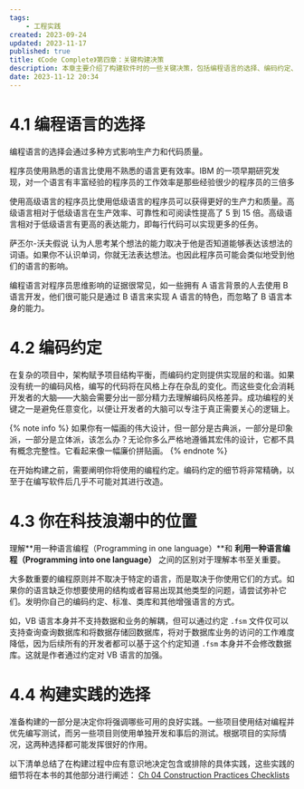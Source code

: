 ```yaml
---
tags:
    - 工程实践
created: 2023-09-24
updated: 2023-11-17
published: true
title: 《Code Complete》第四章：关键构建决策
description: 本章主要介绍了构建软件时的一些关键决策，包括编程语言的选择、编码约定、你在科技浪潮中的位置、构建实践的选择。
date: 2023-11-12 20:34 
---
```


# 4.1 编程语言的选择

编程语言的选择会通过多种方式影响生产力和代码质量。

程序员使用熟悉的语言比使用不熟悉的语言更有效率。IBM 的一项早期研究发现，对一个语言有丰富经验的程序员的工作效率是那些经验很少的程序员的三倍多

使用高级语言的程序员比使用低级语言的程序员可以获得更好的生产力和质量。高级语言相对于低级语言在生产效率、可靠性和可阅读性提高了 5 到 15 倍。高级语言相对于低级语言有更高的表达能力，即每行代码可以实现更多的任务。

萨丕尔-沃夫假说 认为人思考某个想法的能力取决于他是否知道能够表达该想法的词语。如果你不认识单词，你就无法表达想法。也因此程序员可能会类似地受到他们的语言的影响。

编程语言对程序员思维影响的证据很常见，如一些拥有 A 语言背景的人去使用 B 语言开发，他们很可能只是通过 B 语言来实现 A 语言的特色，而忽略了 B 语言本身的能力。

# 4.2 编码约定

在复杂的项目中，架构赋予项目结构平衡，而编码约定则提供实现层的和谐。如果没有统一的编码风格，编写的代码将在风格上存在杂乱的变化。而这些变化会消耗开发者的大脑——大脑会需要分出一部分精力去理解编码风格差异。成功编程的关键之一是避免任意变化，以便让开发者的大脑可以专注于真正需要关心的逻辑上。

{% note info %}
如果你有一幅画的伟大设计，但一部分是古典派，一部分是印象派，一部分是立体派，该怎么办？无论你多么严格地遵循其宏伟的设计，它都不具有概念完整性。它看起来像一幅廉价拼贴画。
{% endnote %}

在开始构建之前，需要阐明你将使用的编程约定。编码约定的细节将非常精确，以至于在编写软件后几乎不可能对其进行改造。

# 4.3 你在科技浪潮中的位置

理解**用一种语言编程（Programming in one language）**和 **利用一种语言编程（Programming into one language）** 之间的区别对于理解本书至关重要。

大多数重要的编程原则并不取决于特定的语言，而是取决于你使用它们的方式。如果你的语言缺乏你想要使用的结构或者容易出现其他类型的问题，请尝试弥补它们。发明你自己的编码约定、标准、类库和其他增强语言的方式。

如，VB 语言本身并不支持数据和业务的解耦，但可以通过约定 `.fsm` 文件仅可以支持查询查询数据库和将数据存储回数据库，将对于数据库业务的访问的工作难度降低，因为后续所有的开发者都可以基于这个约定知道 `.fsm` 本身并不会修改数据库。这就是作者通过约定对 VB 语言的加强。

# 4.4 构建实践的选择

准备构建的一部分是决定你将强调哪些可用的良好实践。一些项目使用结对编程并优先编写测试，而另一些项目则使用单独开发和事后的测试。根据项目的实际情况，这两种选择都可能发挥很好的作用。

以下清单总结了在构建过程中应有意识地决定包含或排除的具体实践，这些实践的细节将在本书的其他部分进行阐述：
[Ch 04 Construction Practices Checklists](/ch_04_construction_practices_checklists)

